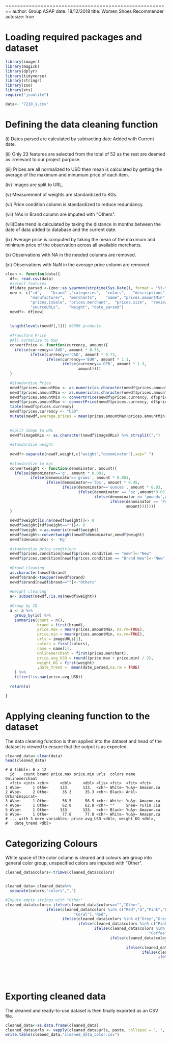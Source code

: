
========================================================
author: Group ASAP
date: 18/12/2018
title: Women Shoes Recommender 
autosize: true


Loading required packages and dataset 
========================================================


```r
library(imager)
library(magick)
library(dplyr)
library(tidyverse)
library(stringr)
library(zoo)
library(xts)
require("jsonlite")

data<- "7210_1.csv"
```

Defining the data cleaning function
========================================================
(i)   Dates parsed are calculated by subtracting date Added with Current date.

(ii)  Only 23 features are selected from the total of 52 as the rest are deemed as irrelevant to our project purpose.

(iii) Prices are all normalized to USD then mean is calculated by getting the average of the maximum and minumum price of each item.

(iv)  Images are split to URL.

(v)   Measurement of weights are standardized to KGs.

(vi)  Price condition column is standardized to reduce redundancy.

(vii) NAs in Brand column are imputed with "Others".

(viii)Date trend is calculated by taking the distance in months between the date of data added to database and the current date.

(ix)  Average price is computed by taking the mean of the maximum and minimum price of the observation across all available merchants.

(x)   Observations with NA in the needed columns are removed.

(xi)  Observations with NaN in the average price column are removed.



```r
clean <- function(data){
  df<- read.csv(data)
  #select features
  df$date_parsed <-(zoo::as.yearmon(strptime(Sys.Date(), format = "%Y-%m-%d"))-zoo::as.yearmon(strptime(parse_date(as.Date(df$dateAdded)), format = "%Y-%m-%d")))*12
  new <- c("id",	"brand"	,"categories",	"colors",	"descriptions",	"features","imageURLs",	
           "manufacturer",	"merchants",	"name",	"prices.amountMin",	"prices.amountMax",	"prices.condition",	"prices.currency",
           "prices.isSale",	"prices.merchant",	"prices.size",	"reviews",	"sizes",	"skus",
           "sourceURLs",	"weight", "date_parsed")
  newdf<- df[new]
  
  
  length(levels(newdf[,1])) #9996 products
  
  #Transform Price
  #All normalize to USD
  convertPrice <- function(currency, amount){
    ifelse(currency=='AUD', amount * 0.75,
           ifelse(currency=='CAD', amount * 0.73,
                  ifelse(currency=='EUR', amount * 1.1,
                         ifelse(currency=='GPB', amount * 1.3, 
                                amount))))
  }
  
  #Standardize Price
  newdf$prices.amountMax <- as.numeric(as.character(newdf$prices.amountMax))
  newdf$prices.amountMin <- as.numeric(as.character(newdf$prices.amountMin))
  newdf$prices.amountMin <- convertPrice(newdf$prices.currency, df$prices.amountMin)
  newdf$prices.amountMax <- convertPrice(newdf$prices.currency, df$prices.amountMax)
  table(newdf$prices.currency)
  newdf$prices.currency <- "USD"
  mutate(newdf,average.prices = mean(prices.amountMax+prices.amountMin))
 
  
  #split image to URL
  newdf$imageURLs <- as.character(newdf$imageURLs) %>% strsplit(",")
  
  #Standardize weight
  
  newdf<-separate(newdf,weight,c("weight","denominator"),sep=" ")
  
  #standardize to kgs
  convertweight <- function(denominator, amount){
    ifelse(denominator=='g', amount * 0.001,
           ifelse(denominator=='grams', amount * 0.001,
                  ifelse(denominator=='lbs', amount * 0.45,
                         ifelse(denominator=='ounces', amount * 0.03, 
                                ifelse(denominator == 'oz',amount*0.03,
                                       ifelse(denominator == 'pounds',amount*0.45,
                                              ifelse(denominator == 'Pounds',amount*0.45,
                                                     amount)))))))
  }
  
  newdf$weight[is.na(newdf$weight)]<- 0
  newdf$weight[(df$weight=="")]<- 0
  newdf$weight <-as.numeric(newdf$weight)
  newdf$weight<-convertweight(newdf$denominator,newdf$weight)
  newdf$denominator <- 'Kg'
  
  #standardize price.conditions
  newdf$prices.condition[newdf$prices.condition == "new"]<-"New"
  newdf$prices.condition[newdf$prices.condition == "Brand New"]<-"New"
  
  #Brand cleaning
  as.character(newdf$brand)
  newdf$brand<-toupper(newdf$brand)
  newdf$brand[newdf$brand==""]<-"Others"
  
  #weight cleaning
  a<- subset(newdf,!is.na(newdf$weight))
  
  #Group by ID
  a <- a %>% 
    group_by(id) %>% 
    summarise(count = n(), 
              brand = first(brand),
              price.max = mean(prices.amountMax, na.rm=TRUE),
              price.min = mean(prices.amountMin, na.rm=TRUE),
              urls = imageURLs[1],
              colors = first(colors),
              name = name[1],
              Onlinemerchant = first(prices.merchant),
              price.avg_USD = round((price.max + price.min) / 2),
              weight_KG = first(weight)
              ,date_trend =  mean(date_parsed,na.rm = TRUE)
    ) %>%
    filter(!is.nan(price.avg_USD))
  
  return(a)

}
```

Applying cleaning function to the dataset 
========================================================
The data cleaning function is then applied into the dataset and head of the dataset is viewed to ensure that the output is as expected.


```r
cleaned_data<-clean(data)
head(cleaned_data)
```

```
# A tibble: 6 x 12
  id    count brand price.max price.min urls  colors name  Onlinemerchant
  <fct> <int> <chr>     <dbl>     <dbl> <lis> <fct>  <fct> <fct>         
1 AVpe~     1 Othe~     133.      133.  <chr~ White~ Yu&y~ Amazon.ca     
2 AVpe~     2 Othe~      35.3      35.3 <chr~ Black~ Ankl~ UrbanInspirat~
3 AVpe~     1 Othe~      56.5      56.5 <chr~ White~ Yu&y~ Amazon.ca     
4 AVpe~     1 Othe~      62.8      62.8 <chr~ ""     Snee~ YuTin Jia     
5 AVpe~     1 Othe~     133.      133.  <chr~ Black~ Yu&y~ Amazon.ca     
6 AVpe~     1 Othe~      77.8      77.8 <chr~ White~ Yu&y~ Amazon.ca     
# ... with 3 more variables: price.avg_USD <dbl>, weight_KG <dbl>,
#   date_trend <dbl>
```

Categorizing Colours
========================================================
White space of the color column is cleared and colours are group into general color group, unspecified colors are imputed with "Other".


```r
cleaned_data$colors<-trimws(cleaned_data$colors)


cleaned_data<-cleaned_data%>%
  separate(colors,"colors",",")

#Impute empty strings with "Other"
cleaned_data$colors<-ifelse(cleaned_data$colors=="","Other",
                  ifelse(cleaned_data$colors %in% c("Red","d","Pink","Fuchsia",
                              "Coral"),"Red",
                         ifelse(cleaned_data$colors %in% c("Grey","Grey  Pink"),"Grey",
                                ifelse(cleaned_data$colors %in% c("Pink","Fuchsia","Peach","Hot Pink"),"Pink",
                                       ifelse(cleaned_data$colors %in% c("Tan","TAN","Camel","Khaki","Almond","Ivory","Bone","Rose",
                                                               "Coffee","Chocolate","Beige","Moccasin","Sassy Brown","nude color"),"Brown",
                                              ifelse(cleaned_data$colors %in% c("Black","Oyster","c","Black and White","black","Blacks","b","Black Blue","Charcoal","Natural",
                                                                      "Black Coral","Black Paris","Black Patent","mysterious black"),"Black",
                                                     ifelse(cleaned_data$colors %in% c("WhitePurpleLavender","White","WhiteSilverWhite"),"White",
                                                            ifelse(cleaned_data$colors %in% c("Blue","Navy","Dark BlueWhiteDkblue","Royal Blue"),"Blue",
                                                                   ifelse(cleaned_data$colors %in% c("Leopard","CAMO"),"Prints",
                                                                          ifelse(cleaned_data$colors %in% c("Multicolor","Multi Color"),"Multi",
                                                                                 ifelse(cleaned_data$colors %in% c("Gold","golden","Golden"),"Gold",
                                                                                        ifelse(cleaned_data$colors %in% c("Light Green","Green","PurpleRedGreen"),"Green",
                                                                                               ifelse(cleaned_data$colors %in% c("MangoLavenderHot Coral","Yellow","a"),"Yellow",cleaned_data$colors)))))))))))))
```

Exporting cleaned data
========================================================
The cleaned and ready-to-use dataset is then finally exported as an CSV file.

```r
cleaned_data<-as.data.frame(cleaned_data)
cleaned_data$urls <- vapply(cleaned_data$urls, paste, collapse = ", ", character(1L))
write.table(cleaned_data,"cleaned_data_color.csv")
```

